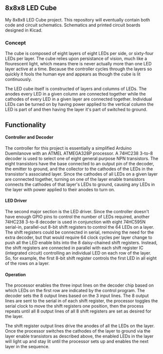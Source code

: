 8x8x8 LED Cube
----

My 8x8x8 LED Cube project. This repository will eventually contain both code and circuit schematics.
Schematics and printed circuit boards designed in Kicad.

### Concept

The cube is composed of eight layers of eight LEDs per side, or sixty-four LEDs per layer. The cube
relies upon persistance of vision, much like a flourescent light, which means there is never
actually more than one LED layer active at a time. Because the controller cycles through the layers
so quickly it fools the human eye and appears as though the cube is lit continuously.

The LED cube itself is constructed of layers and columns of LEDs. The anodes every LED in a given
column are connected together while the cathodes of every LED in a given layer are connected
together. Individual LEDs can be turned on by having power applied to the vertical column the LED is
part of and then having the layer it's part of switched to ground.

## Functionality

#### Controller and Decoder

The controller for this project is essentially a simplified Arduino Duemilanove with an ATMEL
ATMEGA328P processor. A 74HC238 3-to-8 decoder is used to select one of eight general purpose NPN
transistors. The eight transistors have the base connected to an output pin of the decoder, the
emitter to ground, and the collector to the cathodes of the LEDs in the transistor's associated
layer. Since the cathodes of all LEDs on a given layer are connected together, turning on one of the
layer enable transistors connects the cathodes of that layer's LEDs to ground, causing any LEDs in
the layer with power applied to their anodes to turn on.

#### LED Driver

The second major section is the LED driver. Since the controller doesn't have enough GPIO pins to
control the number of LEDs required, another 74HC238 3-to-8 decoder is used in conjunction with
eight 74HC595N serial-in, parallel-out 8-bit shift registers to control the 64 LEDs on a layer. The
shift registers could be connected in serial, removing the need for the extra decoder, but that
would require 64 clock cycles per layer change to push all the LED enable bits into the 8
daisy-chained shift registers. Instead, the shift registers are connected in parallel with each
shift register IC (integrated circuit) controlling an individual LED on each row of the layer. So,
for example, the first 8-bit shift register controls the first LED in all eight of the rows on a
layer. 

#### Operation

The processor enables the three input lines on the decoder chip based on which LEDs on the first
row are indicated by the control program. The decoder sets the 8 output lines based on the 3 input
lines. The 8 output lines are sent to the serial in of each shift register, the processor toggles
the serial clock to move the shift registers one position, then the process repeats until all 8
output lines of all 8 shift registers are set as desired for the layer. 

The shift register output lines drive the anodes of all the LEDs on the layer. Once the processor
switches the cathodes of the layer to ground via the layer enable transistors as described above,
the enabled LEDs in the layer will light up and stay lit until the processor sets up and enables the
next layer in the sequence. 

